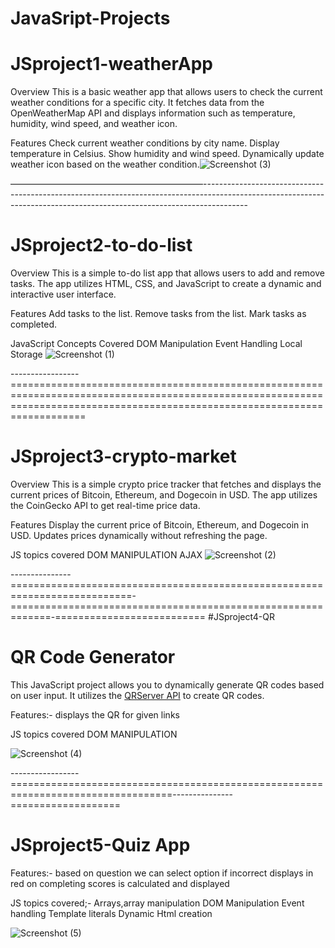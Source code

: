 # JavaSript-Projects

# JSproject1-weatherApp

Overview
This is a basic weather app that allows users to check the current weather conditions for a specific city. It fetches data from the OpenWeatherMap API 
and displays information such as temperature, humidity, wind speed, and weather icon.

Features
Check current weather conditions by city name.
Display temperature in Celsius.
Show humidity and wind speed.
Dynamically update weather icon based on the weather condition.![Screenshot (3)](https://github.com/rahulbalati/JSproject1-weatherApp/assets/118408469/fa2bea9f-7452-427c-9eef-213dbcea575b)

——————————————————————-----------------------------------------------------------------------------------------------------------------------------------------------------------------------

# JSproject2-to-do-list
Overview
This is a simple to-do list app that allows users to add and remove tasks. The app utilizes HTML, CSS, and JavaScript to create a dynamic and interactive user interface.

Features
Add tasks to the list.
Remove tasks from the list.
Mark tasks as completed.

JavaScript Concepts Covered
DOM Manipulation
Event Handling
Local Storage
![Screenshot (1)](https://github.com/rahulbalati/JSproject2-to-do-list/assets/118408469/9067e818-d2f2-4d6d-aa14-ae69b9a89954)

-----------------===============================================================================================================================================================================

# JSproject3-crypto-market
Overview
This is a simple crypto price tracker that fetches and displays the current prices of Bitcoin, Ethereum, and Dogecoin in USD. The app utilizes the CoinGecko API to get real-time price data.

Features
Display the current price of Bitcoin, Ethereum, and Dogecoin in USD.
Updates prices dynamically without refreshing the page.

JS topics covered
DOM MANIPULATION
AJAX
![Screenshot (2)](https://github.com/rahulbalati/JSproject3-crypto-market/assets/118408469/66b0f2ca-4c62-4b06-ac14-9f8254619f80)

---------------===========================================================================-=============================================================-==========================
#JSproject4-QR 

# QR Code Generator

This JavaScript project allows you to dynamically generate QR codes based on user input. It utilizes the [QRServer API](https://api.qrserver.com/) to create QR codes.

Features:-
displays the QR for given links

JS topics covered
DOM MANIPULATION

![Screenshot (4)](https://github.com/rahulbalati/JavaSript-Projects/assets/118408469/a03ddfb2-b553-4319-8bd7-7888de493379)

-----------------==================================================================================---------------===================
# JSproject5-Quiz App
Features:-
based on question we can select option if incorrect displays in red on completing scores is calculated and displayed

JS topics covered;-
Arrays,array manipulation
DOM Manipulation
Event handling
Template literals
Dynamic Html creation

![Screenshot (5)](https://github.com/rahulbalati/JavaSript-Projects/assets/118408469/ec848702-11eb-4c99-9217-88f5c132acf1)


